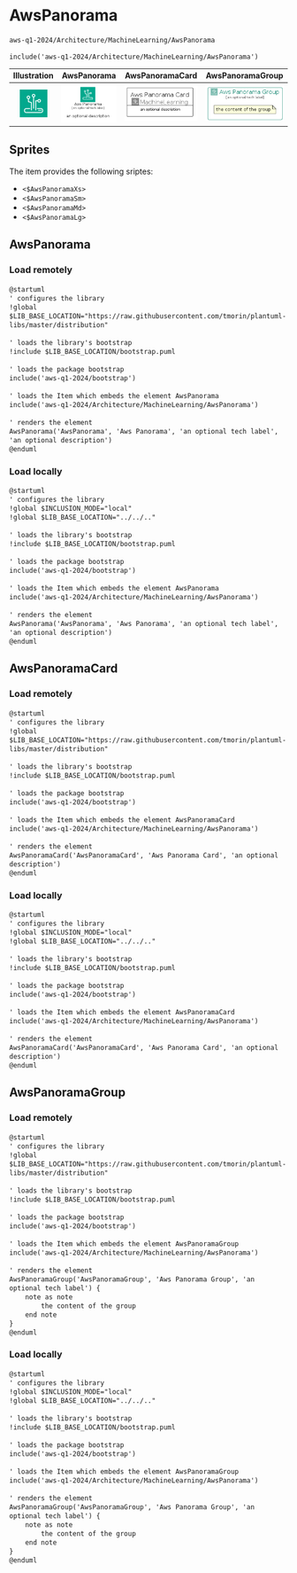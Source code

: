 # AwsPanorama


```text
aws-q1-2024/Architecture/MachineLearning/AwsPanorama
```

```text
include('aws-q1-2024/Architecture/MachineLearning/AwsPanorama')
```



| Illustration | AwsPanorama | AwsPanoramaCard | AwsPanoramaGroup |
| :---: | :---: | :---: | :---: |
| ![illustration for Illustration](../../../aws-q1-2024/Architecture/MachineLearning/AwsPanorama.png) | ![illustration for AwsPanorama](../../../aws-q1-2024/Architecture/MachineLearning/AwsPanorama.Local.png) | ![illustration for AwsPanoramaCard](../../../aws-q1-2024/Architecture/MachineLearning/AwsPanoramaCard.Local.png) | ![illustration for AwsPanoramaGroup](../../../aws-q1-2024/Architecture/MachineLearning/AwsPanoramaGroup.Local.png) |



## Sprites
The item provides the following sriptes:

- `<$AwsPanoramaXs>`
- `<$AwsPanoramaSm>`
- `<$AwsPanoramaMd>`
- `<$AwsPanoramaLg>`





## AwsPanorama

### Load remotely
```plantuml
@startuml
' configures the library
!global $LIB_BASE_LOCATION="https://raw.githubusercontent.com/tmorin/plantuml-libs/master/distribution"

' loads the library's bootstrap
!include $LIB_BASE_LOCATION/bootstrap.puml

' loads the package bootstrap
include('aws-q1-2024/bootstrap')

' loads the Item which embeds the element AwsPanorama
include('aws-q1-2024/Architecture/MachineLearning/AwsPanorama')

' renders the element
AwsPanorama('AwsPanorama', 'Aws Panorama', 'an optional tech label', 'an optional description')
@enduml
```

### Load locally
```plantuml
@startuml
' configures the library
!global $INCLUSION_MODE="local"
!global $LIB_BASE_LOCATION="../../.."

' loads the library's bootstrap
!include $LIB_BASE_LOCATION/bootstrap.puml

' loads the package bootstrap
include('aws-q1-2024/bootstrap')

' loads the Item which embeds the element AwsPanorama
include('aws-q1-2024/Architecture/MachineLearning/AwsPanorama')

' renders the element
AwsPanorama('AwsPanorama', 'Aws Panorama', 'an optional tech label', 'an optional description')
@enduml
```

## AwsPanoramaCard

### Load remotely
```plantuml
@startuml
' configures the library
!global $LIB_BASE_LOCATION="https://raw.githubusercontent.com/tmorin/plantuml-libs/master/distribution"

' loads the library's bootstrap
!include $LIB_BASE_LOCATION/bootstrap.puml

' loads the package bootstrap
include('aws-q1-2024/bootstrap')

' loads the Item which embeds the element AwsPanoramaCard
include('aws-q1-2024/Architecture/MachineLearning/AwsPanorama')

' renders the element
AwsPanoramaCard('AwsPanoramaCard', 'Aws Panorama Card', 'an optional description')
@enduml
```

### Load locally
```plantuml
@startuml
' configures the library
!global $INCLUSION_MODE="local"
!global $LIB_BASE_LOCATION="../../.."

' loads the library's bootstrap
!include $LIB_BASE_LOCATION/bootstrap.puml

' loads the package bootstrap
include('aws-q1-2024/bootstrap')

' loads the Item which embeds the element AwsPanoramaCard
include('aws-q1-2024/Architecture/MachineLearning/AwsPanorama')

' renders the element
AwsPanoramaCard('AwsPanoramaCard', 'Aws Panorama Card', 'an optional description')
@enduml
```

## AwsPanoramaGroup

### Load remotely
```plantuml
@startuml
' configures the library
!global $LIB_BASE_LOCATION="https://raw.githubusercontent.com/tmorin/plantuml-libs/master/distribution"

' loads the library's bootstrap
!include $LIB_BASE_LOCATION/bootstrap.puml

' loads the package bootstrap
include('aws-q1-2024/bootstrap')

' loads the Item which embeds the element AwsPanoramaGroup
include('aws-q1-2024/Architecture/MachineLearning/AwsPanorama')

' renders the element
AwsPanoramaGroup('AwsPanoramaGroup', 'Aws Panorama Group', 'an optional tech label') {
    note as note
        the content of the group
    end note
}
@enduml
```

### Load locally
```plantuml
@startuml
' configures the library
!global $INCLUSION_MODE="local"
!global $LIB_BASE_LOCATION="../../.."

' loads the library's bootstrap
!include $LIB_BASE_LOCATION/bootstrap.puml

' loads the package bootstrap
include('aws-q1-2024/bootstrap')

' loads the Item which embeds the element AwsPanoramaGroup
include('aws-q1-2024/Architecture/MachineLearning/AwsPanorama')

' renders the element
AwsPanoramaGroup('AwsPanoramaGroup', 'Aws Panorama Group', 'an optional tech label') {
    note as note
        the content of the group
    end note
}
@enduml
```

